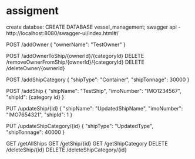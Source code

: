 # assigment

create databse: CREATE DATABASE vessel_management;
swagger api - http://localhost:8080/swagger-ui/index.html#/

POST /addOwner
{
    "ownerName": "TestOwner"
}

POST /addOwnerToShip/{ownerId}/{categoryId}
DELETE /removeOwnerFromShip/{ownerId}/{categoryId}
DELETE /deleteOwner/{ownerId}

POST /addShipCategory
{
    "shipType": "Container",
    "shipTonnage": 30000
}

POST /addShip
{
    "shipName": "TestShip",
    "imoNumber": "IMO1234567",
    "shipId": {category id}
}

PUT /updateShip/{id}
{
    "shipName": "UpdatedShipName",
    "imoNumber": "IMO7654321",
    "shipId": 1
}

PUT /updateShipCategory/{id}
{
    "shipType": "UpdatedType",
    "shipTonnage": 40000
}

GET /getAllShips
GET /getShip/{id}
GET /getShipCategory
DELETE /deleteShip/{id}
DELETE /deleteShipCategory/{id}
